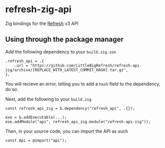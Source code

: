 # refresh-zig-api

Zig bindings for the [Refresh](https://github.com/LittleBigRefresh/Refresh) v3 API

## Using through the package manager

Add the following dependency to your `build.zig.zon`

```zig
.refresh_api = .{
    .url = "https://github.com/LittleBigRefresh/refresh-api-zig/archive/[REPLACE_WITH_LATEST_COMMIT_HASH].tar.gz",
},
```

You will recieve an error, telling you to add a `hash` field to the dependency, do so.

Next, add the following to your `build.zig`

```zig
const refresh_api_zig = b.dependency("refresh_api", .{});

exe = b.addExecutable(...);
exe.addModule("api", refresh_api_zig.module("refresh-api-zig"));
```

Then, in your source code, you can import the API as such
```zig
const Api = @import("api");
```

